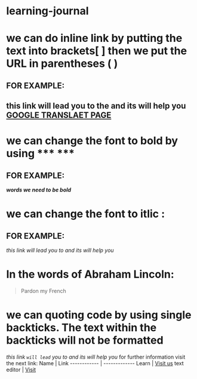 # learning-journal
#  we can do inline link by putting the text into brackets[ ] then we put the URL in parentheses ( )
## FOR EXAMPLE:
##  this link will lead you to the and its will help you   [GOOGLE TRANSLAET PAGE](https://translate.google.com/)
#  we can change the font to bold by using *** ***
## FOR EXAMPLE: 
***words we need to be bold***
# we can  change the font to itlic :
## FOR EXAMPLE:
 *this link will lead you to and its will help you*	
# In the words of Abraham Lincoln:
> Pardon my French
# we can quoting code by using single backticks. The text within the backticks will not be formatted
 *this link `will lead` you to and its will help you*
 for further information visit the next link:
 Name | Link
------------ | -------------
Learn | [Visit us](https://hussein66253.github.io/learning-journal/learn)
text editor | [Visit](https://hussein66253.github.io/learning-journal/text%20editor)
